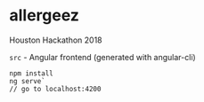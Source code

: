 # allergeez

Houston Hackathon 2018

`src` - Angular frontend (generated with angular-cli)

    npm install
    ng serve`
    // go to localhost:4200
